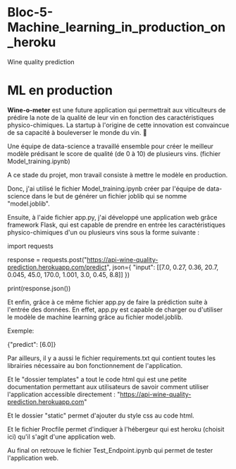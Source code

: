 # Bloc-5-Machine_learning_in_production_on_heroku

Wine quality prediction

# ML en production

**Wine-o-meter** est une future application qui permettrait aux viticulteurs de prédire la note de la qualité de leur vin en fonction des caractéristiques physico-chimiques. 
La startup à l'origine de cette innovation est convaincue de sa capacité à bouleverser le monde du vin. 🍷

Une équipe de data-science a travaillé ensemble pour créer le meilleur modèle prédisant le score de qualité (de 0 à 10) de plusieurs vins. (fichier Model_training.ipynb)

A ce stade du projet, mon travail consiste à mettre le modèle en production.

Donc, j'ai utilisé le fichier Model_training.ipynb créer par l'équipe de data-science dans le but de générer un fichier joblib qui se nomme "model.joblib".

Ensuite, à l'aide fichier app.py, j'ai développé une application web grâce framework Flask, qui est capable de prendre en entrée les caractéristiques physico-chimiques d'un ou plusieurs vins sous la forme suivante : 

import requests

response = requests.post("https://api-wine-quality-prediction.herokuapp.com/predict", json={
    "input": [[7.0, 0.27, 0.36, 20.7, 0.045, 45.0, 170.0, 1.001, 3.0, 0.45, 8.8]]
})


print(response.json())


Et enfin, grâce à ce même fichier app.py de faire la prédiction suite à l'entrée des données. En effet, app.py est capable de charger ou d'utiliser le modèle de machine learning grâce au fichier model.joblib.

Exemple:

{"predict": [6.0]}


Par ailleurs, il y a aussi le fichier requirements.txt qui contient toutes les librairies nécessaire au bon fonctionnement de l'application.

Et le "dossier templates" a tout le code html qui est une petite documentation permettant aux utilisateurs de savoir comment utiliser l'application accessible directement :
"https://api-wine-quality-prediction.herokuapp.com"

Et le dossier "static" permet d'ajouter du style css au code html.

Et le fichier Procfile permet d'indiquer à l'hébergeur qui est heroku (choisit ici) qu'il s'agit d'une application web.

Au final on retrouve le fichier Test_Endpoint.ipynb qui permet de tester l'application web.









